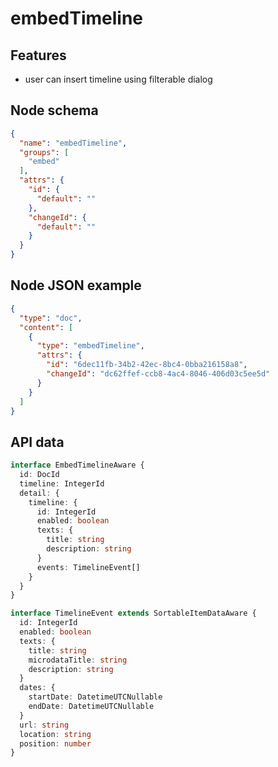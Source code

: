# embedTimeline

## Features
- user can insert timeline using filterable dialog

## Node schema

```json
{
  "name": "embedTimeline",
  "groups": [
    "embed"
  ],
  "attrs": {
    "id": {
      "default": ""
    },
    "changeId": {
      "default": ""
    }
  }
}
```

## Node JSON example

```json
{
  "type": "doc",
  "content": [
    {
      "type": "embedTimeline",
      "attrs": {
        "id": "6dec11fb-34b2-42ec-8bc4-0bba216158a8",
        "changeId": "dc62ffef-ccb8-4ac4-8046-406d03c5ee5d"
      }
    }
  ]
}
```

## API data

```ts
interface EmbedTimelineAware {
  id: DocId
  timeline: IntegerId
  detail: {
    timeline: {
      id: IntegerId
      enabled: boolean
      texts: {
        title: string
        description: string
      }
      events: TimelineEvent[]
    }
  }
}

interface TimelineEvent extends SortableItemDataAware {
  id: IntegerId
  enabled: boolean
  texts: {
    title: string
    microdataTitle: string
    description: string
  }
  dates: {
    startDate: DatetimeUTCNullable
    endDate: DatetimeUTCNullable
  }
  url: string
  location: string
  position: number
}
```
